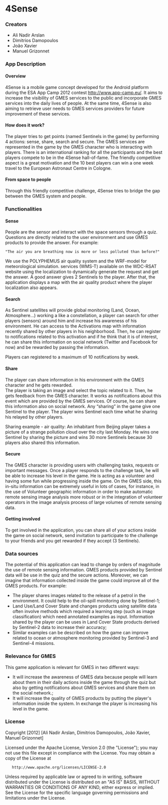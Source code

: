 # 4Sense

### Creators
- Ali Nadir Arslan
- Dimitrios Damopoulos
- João Xavier
- Manuel Grizonnet


### App Description


#### Overview

4Sense is a mobile game concept developed for the Android platform during the ESA App Camp 2012 contest <http://www.app-camp.eu/>.
It aims to increase the visibility of GMES services to the public and incorporate GMES services into the daily lives of people.
At the same time, 4Sense is also aiming to retrieve user needs to GMES services providers for future improvement of these services.

#### How does it work?

The player tries to get points (named Sentinels in the game) by performing 4 actions: sense, share, search and secure. The GMES services are represented in the game by the GMES character who is interacting with players.
There is an international ranking for all the participants and the best players compete to be in the 4Sense hall-of-fame. The friendly competitive aspect is a great motivation and the 10 best players can win a one week travel to the European Astronaut Centre in Cologne.

#### From space to people

Through this friendly competitive challenge, 4Sense tries to bridge the gap between the GMES system and people.


### Functionalities

#### Sense
People are the sensor and interact with the space sensors through a quiz. Questions are directly related to the user environment and use GMES products to provide the answer. For example:

    "The air you are breathing now is more or less polluted than before?"

We use the POLYPHEMUS air quality system and the WRF-model for meteorological simulation. services (WMS-T) available on the WDC-RSAT website using the localization to dynamically generate the request and get the answer.
A good answer gives 2 Sentinels to the player. After that, the application displays a map with the air quality product where the player localization also appears.

#### Search

As Sentinel satellites will provide global monitoring (Land, Ocean, Atmosphere...) working a like a constellation, a player can search for other players (sensors) around him and increase his awareness of his environment. 
He can access to the Activations map with information recently shared by other players in his neighborhood. Then, he can register to notifications related to this activation and if he think that it is of interest, he can share this information on social network (Twitter and Facebook for now) and be rewarded by passing the information.

Players can registered to a maximum of 10 notifications by week.

#### Share

The player can share information in his environment with the GMES character and he gets rewarded.    
The player is taking an image and select the topic related to it. Then, he gets feedback from the GMES character. It works as notifications about this event which are provided by the GMES services. Of course, he can share this information also on social network. Any “sharing” in the game give one Sentinel to the player. The player wins Sentinel each time what he sharing his relayed by other players. 

Sharing example - air quality:
An inhabitant from Beijing player takes a picture of a strange pollution cloud over the city last Monday.
He wins one Sentinel by sharing the picture and wins 30 more Sentinels because 30 players also shared this information.

#### Secure 

The GMES character is providing users with challenging tasks, requests or important messages. Once a player responds to the challenge task, he will be able to increase his level in the game. He is acting as a volunteer and having some fun while progressing inside the game. 
On the GMES side, this in-situ information can be extremely useful in lots of cases, for instance, in the use of Volunteer geographic information in order to make automatic remote sensing image analysis more robust or in the integration of volunteer operators in the image analysis process of large volumes of remote sensing data.

#### Getting involved

To get involved in the application, you can share all of your actions inside the game on social network, send invitation to participate to the challenge to your friends and you get rewarded if they accept (3 Sentinels).


### Data sources

The potential of this application can lead to change by orders of magnitude the use of remote sensing information. GMES products provided by Sentinel data will be use in the quiz and the secure actions. Moreover, we can imagine that information collected inside the game could improve all of the GMES products. For example:

- The player shares images related to the release of a petrol in the environment. It could help to the oil-spill monitoring done by Sentinel-1;
- Land Use/Land Cover State and changes products using satellite data often involve methods which required a learning step (such as image classification) which need annotated examples as input. Information shared by the player can be uses in Land Cover State products derived by Sentinel-2 data to increase their accuracy;
- Similar examples can be described on how the game can improve related to ocean or atmosphere monitoring provided by Sentinel-3 and Sentinel-4 missions.


### Relevance for GMES

This game application is relevant for GMES in two different ways:

- It will increase the awareness of GMES data because people will learn about them in their daily actions inside the game through the quiz but also by getting notifications about GMES services and share them on the social network.;
- It will increase the quality of GMES products by putting the player's information inside the system. In exchange the player is increasing his level in the game.




### License

Copyright [2012] [Ali Nadir Arslan, Dimitrios Damopoulos, João Xavier, Manuel Grizonnet]

   Licensed under the Apache License, Version 2.0 (the "License");
   you may not use this file except in compliance with the License.
   You may obtain a copy of the License at

       http://www.apache.org/licenses/LICENSE-2.0

   Unless required by applicable law or agreed to in writing, software
   distributed under the License is distributed on an "AS IS" BASIS,
   WITHOUT WARRANTIES OR CONDITIONS OF ANY KIND, either express or implied.
   See the License for the specific language governing permissions and
   limitations under the License.
